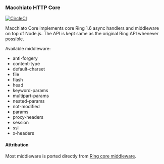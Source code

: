 ### Macchiato HTTP Core

[![CircleCI](https://circleci.com/gh/macchiato-framework/macchiato-core.svg?style=svg)](https://circleci.com/gh/macchiato-framework/macchiato-core)

Macchiato Core implements core Ring 1.6 async handlers and middleware on top of Node.js. The API is kept same as the original Ring API whenever possible.

Available middleware:

* anti-forgery
* content-type
* default-charset
* file
* flash
* head
* keyword-params
* multipart-params
* nested-params
* not-modified
* params
* proxy-headers
* session
* ssl
* x-headers

#### Attribution

Most middleware is ported directly from [Ring core middleware](https://github.com/ring-clojure/ring/tree/master/ring-core/src/ring/middleware).


